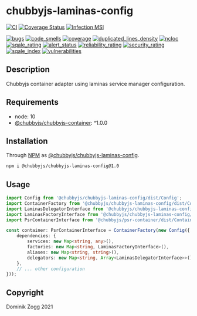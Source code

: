 # chubbyjs-laminas-config

[![CI](https://github.com/chubbyjs/chubbyjs-laminas-config/workflows/CI/badge.svg?branch=master)](https://github.com/chubbyjs/chubbyjs-laminas-config/actions?query=workflow%3ACI)
[![Coverage Status](https://coveralls.io/repos/github/chubbyjs/chubbyjs-laminas-config/badge.svg?branch=master)](https://coveralls.io/github/chubbyjs/chubbyjs-laminas-config?branch=master)
[![Infection MSI](https://badge.stryker-mutator.io/github.com/chubbyjs/chubbyjs-laminas-config/master)](https://dashboard.stryker-mutator.io/reports/github.com/chubbyjs/chubbyjs-laminas-config/master)

[![bugs](https://sonarcloud.io/api/project_badges/measure?project=chubbyjs_chubbyjs-laminas-config&metric=bugs)](https://sonarcloud.io/dashboard?id=chubbyjs_chubbyjs-laminas-config)
[![code_smells](https://sonarcloud.io/api/project_badges/measure?project=chubbyjs_chubbyjs-laminas-config&metric=code_smells)](https://sonarcloud.io/dashboard?id=chubbyjs_chubbyjs-laminas-config)
[![coverage](https://sonarcloud.io/api/project_badges/measure?project=chubbyjs_chubbyjs-laminas-config&metric=coverage)](https://sonarcloud.io/dashboard?id=chubbyjs_chubbyjs-laminas-config)
[![duplicated_lines_density](https://sonarcloud.io/api/project_badges/measure?project=chubbyjs_chubbyjs-laminas-config&metric=duplicated_lines_density)](https://sonarcloud.io/dashboard?id=chubbyjs_chubbyjs-laminas-config)
[![ncloc](https://sonarcloud.io/api/project_badges/measure?project=chubbyjs_chubbyjs-laminas-config&metric=ncloc)](https://sonarcloud.io/dashboard?id=chubbyjs_chubbyjs-laminas-config)
[![sqale_rating](https://sonarcloud.io/api/project_badges/measure?project=chubbyjs_chubbyjs-laminas-config&metric=sqale_rating)](https://sonarcloud.io/dashboard?id=chubbyjs_chubbyjs-laminas-config)
[![alert_status](https://sonarcloud.io/api/project_badges/measure?project=chubbyjs_chubbyjs-laminas-config&metric=alert_status)](https://sonarcloud.io/dashboard?id=chubbyjs_chubbyjs-laminas-config)
[![reliability_rating](https://sonarcloud.io/api/project_badges/measure?project=chubbyjs_chubbyjs-laminas-config&metric=reliability_rating)](https://sonarcloud.io/dashboard?id=chubbyjs_chubbyjs-laminas-config)
[![security_rating](https://sonarcloud.io/api/project_badges/measure?project=chubbyjs_chubbyjs-laminas-config&metric=security_rating)](https://sonarcloud.io/dashboard?id=chubbyjs_chubbyjs-laminas-config)
[![sqale_index](https://sonarcloud.io/api/project_badges/measure?project=chubbyjs_chubbyjs-laminas-config&metric=sqale_index)](https://sonarcloud.io/dashboard?id=chubbyjs_chubbyjs-laminas-config)
[![vulnerabilities](https://sonarcloud.io/api/project_badges/measure?project=chubbyjs_chubbyjs-laminas-config&metric=vulnerabilities)](https://sonarcloud.io/dashboard?id=chubbyjs_chubbyjs-laminas-config)

## Description

Chubbyjs container adapter using laminas service manager configuration.

## Requirements

 * node: 10
 * [@chubbyjs/chubbyjs-container][2]: ^1.0.0

## Installation

Through [NPM](https://www.npmjs.com) as [@chubbyjs/chubbyjs-laminas-config][1].

```sh
npm i @chubbyjs/chubbyjs-laminas-config@1.0
```

## Usage

```ts
import Config from '@chubbyjs/chubbyjs-laminas-config/dist/Config';
import ContainerFactory from '@chubbyjs/chubbyjs-laminas-config/dist/ContainerFactory';
import LaminasDelegatorInterface from '@chubbyjs/chubbyjs-laminas-config/dist/LaminasDelegatorInterface';
import LaminasFactoryInterface from '@chubbyjs/chubbyjs-laminas-config/dist/LaminasFactoryInterface';
import PsrContainerInterface from '@chubbyjs/psr-container/dist/ContainerInterface';

const container: PsrContainerInterface = ContainerFactory(new Config({
    dependencies: {
        services: new Map<string, any>(),
        factories: new Map<string, LaminasFactoryInterface>(),
        aliases: new Map<string, string>(),
        delegators: new Map<string, Array<LaminasDelegatorInterface>>()
    },
    // ... other configuration
}));
```

## Copyright

Dominik Zogg 2021

[1]: https://www.npmjs.com/package/@chubbyjs/chubbyjs-laminas-config

[2]: https://www.npmjs.com/package/@chubbyjs/chubbyjs-container
